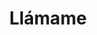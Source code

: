 ---
title: Llámame
video: "https://www.youtube.com/embed/AT-oKlWgLac"
excerpt: Llámame is a Vallenato (Colombian folk music) song with urban vibes. It was composed by my friend [Jorge Suarez](https://www.youtube.com/@georgesuarez8116). This is my is my free interpretation, casually recorded on my phone.
link: https://www.youtube.com/AT-oKlWgLac
---